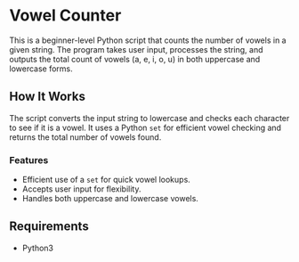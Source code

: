 # Vowel Counter

This is a beginner-level Python script that counts the number of vowels in a given string. The program takes user input, processes the string, and outputs the total count of vowels (a, e, i, o, u) in both uppercase and lowercase forms.

## How It Works

The script converts the input string to lowercase and checks each character to see if it is a vowel. It uses a Python `set` for efficient vowel checking and returns the total number of vowels found.

### Features

- Efficient use of a `set` for quick vowel lookups.
- Accepts user input for flexibility.
- Handles both uppercase and lowercase vowels.

## Requirements

- Python3
